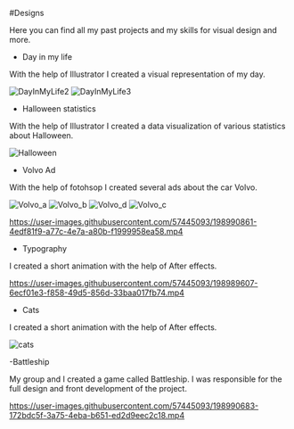 #Designs

Here you can find all my past projects and my skills for visual design and more.

- Day in my life

With the help of Illustrator I created a visual representation of my day.

![DayInMyLife2](https://user-images.githubusercontent.com/57445093/198844241-ab493239-2ba4-49cd-8f19-5bea3b0da74b.jpg)
![DayInMyLife3](https://user-images.githubusercontent.com/57445093/198844243-3bcd7669-66fa-4ea7-b2fa-eba52a3922ad.jpg)


- Halloween statistics

With the help of Illustrator I created a data visualization of various statistics about Halloween.

![Halloween](https://user-images.githubusercontent.com/57445093/198972649-1c04d853-06b7-4798-9794-ff49d0da5e30.jpg)


- Volvo Ad

With the help of fotohsop I created several ads about the car Volvo.

![Volvo_a](https://user-images.githubusercontent.com/57445093/198989323-c475e236-4dad-42d1-bf9e-1d2812243658.gif)
![Volvo_b](https://user-images.githubusercontent.com/57445093/198989364-bef81716-51f8-4832-941c-78ee7836754b.gif)
![Volvo_d](https://user-images.githubusercontent.com/57445093/198989394-425a95c8-37f1-4dcd-84c7-f93e79367bc8.gif)
![Volvo_c](https://user-images.githubusercontent.com/57445093/198989377-144697ac-826a-4562-83ca-806a918aecfa.gif)

 


https://user-images.githubusercontent.com/57445093/198990861-4edf81f9-a77c-4e7a-a80b-f1999958ea58.mp4



- Typography

I created a short animation with the help of After effects.

https://user-images.githubusercontent.com/57445093/198989607-6ecf01e3-f858-49d5-856d-33baa017fb74.mp4


- Cats

I created a short animation with the help of After effects.

![cats](https://user-images.githubusercontent.com/57445093/198989660-a6da2064-d052-44d2-bc59-6427ec909d6c.gif)


-Battleship

My group and I created a game called Battleship.
I was responsible for the full design and front development of the project. 

https://user-images.githubusercontent.com/57445093/198990683-172bdc5f-3a75-4eba-b651-ed2d9eec2c18.mp4
